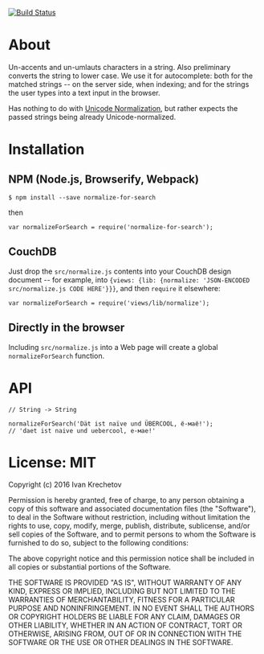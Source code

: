 [![Build Status](https://travis-ci.org/ikr/normalize-for-search.svg?branch=master)](https://travis-ci.org/ikr/normalize-for-search)

# About

Un-accents and un-umlauts characters in a string. Also preliminary converts the string to lower
case. We use it for autocomplete: both for the matched strings -- on the server side, when indexing;
and for the strings the user types into a text input in the browser.

Has nothing to do with [Unicode Normalization](http://www.unicode.org/reports/tr15/), but rather
expects the passed strings being already Unicode-normalized.

# Installation

## NPM (Node.js, Browserify, Webpack)

    $ npm install --save normalize-for-search

then

    var normalizeForSearch = require('normalize-for-search');

## CouchDB

Just drop the `src/normalize.js` contents into your CouchDB design document -- for example, into
`{views: {lib: {normalize: 'JSON-ENCODED src/normalize.js CODE HERE'}}}`, and then `require` it
elsewhere:

    var normalizeForSearch = require('views/lib/normalize');

## Directly in the browser

Including `src/normalize.js` into a Web page will create a global `normalizeForSearch` function.

# API

    // String -> String

    normalizeForSearch('Dät ist naïve und ÜBERCOOL, ё-маё!');
    // 'daet ist naive und uebercool, е-мае!'

# License: MIT

Copyright (c) 2016 Ivan Krechetov

Permission is hereby granted, free of charge, to any person obtaining a copy
of this software and associated documentation files (the "Software"), to deal
in the Software without restriction, including without limitation the rights
to use, copy, modify, merge, publish, distribute, sublicense, and/or sell
copies of the Software, and to permit persons to whom the Software is
furnished to do so, subject to the following conditions:

The above copyright notice and this permission notice shall be included in
all copies or substantial portions of the Software.

THE SOFTWARE IS PROVIDED "AS IS", WITHOUT WARRANTY OF ANY KIND, EXPRESS OR
IMPLIED, INCLUDING BUT NOT LIMITED TO THE WARRANTIES OF MERCHANTABILITY,
FITNESS FOR A PARTICULAR PURPOSE AND NONINFRINGEMENT. IN NO EVENT SHALL THE
AUTHORS OR COPYRIGHT HOLDERS BE LIABLE FOR ANY CLAIM, DAMAGES OR OTHER
LIABILITY, WHETHER IN AN ACTION OF CONTRACT, TORT OR OTHERWISE, ARISING FROM,
OUT OF OR IN CONNECTION WITH THE SOFTWARE OR THE USE OR OTHER DEALINGS IN
THE SOFTWARE.
